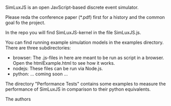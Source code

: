 SimLuxJS is an open JavScript-based discrete event simulator.

Please reda the conference paper (*.pdf) first for a history and the common goal fo the project.

In the repo you will find SimLuxJS-kernel in the file SimLuxJS.js.

You can find running example simulation models in the examples directory. There are three subdirectories:
- browser: The .js-files in here are meant to be run as script in a browser. Open the htmlExample.html to see how it works.
- nodejs:	These files can be run via Node.js.
- python: ... coming soon ...

The directory "Performance Tests" contains some examples to measure the performance of SimLuxJS in comparison to their python equivalents.

The authors 

